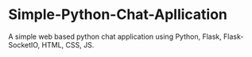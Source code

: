 # Simple-Python-Chat-Apllication
A simple web based python chat application using Python, Flask, Flask-SocketIO, HTML, CSS, JS.
